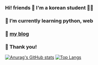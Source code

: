 ### Hi! friends 👋 I'm a korean student 👨‍🎓

### 🌱 I’m currently learning python, web
### 🦈 [my blog](kaso5552.github.io)
### 📖 Thank you!


[![Anurag's GitHub stats](https://github-readme-stats.vercel.app/api?username=kaso5552&show_icons=true&theme=gruvbox)](https://github.com/anuraghazra/github-readme-stats)
[![Top Langs](https://github-readme-stats.vercel.app/api/top-langs/?username=kaso5552)](https://github.com/anuraghazra/github-readme-stats)
